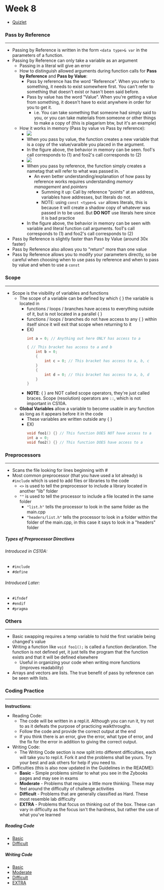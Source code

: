# Week 8

* [Quizlet](https://quizlet.com/549839803/cs10a-si-week-8-flash-cards/)

### Pass by Reference
---
* Passing by Reference is written in the form `<data type>& var` in the parameters of a function.
* Passing by Reference can only take a variable as an argument 
    * Passing in a literal will give an error
    * How to distinguish allowed arguments during function calls for **Pass by Reference** and **Pass by Value**:
        * Pass by reference has the word "Reference". When you refer to something, it needs to exist somewhere first. You can't refer to something that doesn't exist or hasn't been said before.
        * Pass by value has the word "Value". When you're getting a value from something, it doesn't have to exist anywhere in order for you to get it.
            * i.e. You can take something that someone had simply said to you, or you can take materials from someone or other things to make a copy of (this is plagarism btw, but it's an example)
    * How it works in memory (Pass by value vs Pass by reference):
        * <img src="Images/PbV_Img_01">
        * When you pass by value, the function creates a new variable that is a copy of the value/varaible you placed in the argument.
        * In the figure above, the behavior in memory can be seen. foo1's call corresponds to (1) and foo2's call corresponds to (2)  
        * <img src="Images/PbR_Img_01">
        * When you pass by reference, the function simply creates a nametag that will refer to what was passed in.
            * An even better understanding/explanation of how pass by reference works requires understanding *memory management* and *pointers*
                * Summing it up: Call by reference "points" at an address, variables have addresses, but literals do not. 
                * NOTE: using `const <type>& var` allows literals, this is because it will create a shadow copy of whatever was passed in to be used. But **DO NOT** use literals here since it is bad practice
        * In the figure above, the behavior in memory can be seen with variable and literal function call arguments. foo1's call corresponds to (1) and foo2's call corresponds to (2)
* Pass by Reference is slightly faster than Pass by Value (around 30x faster)
* Pass by Reference also allows you to "return" more than one value
* Pass by Reference allows you to modify your parameters directly, so be careful when choosing when to use pass by reference and when to pass by value and when to use a `const`

### Scope
---
* Scope is the visibility of variables and functions
    * The scope of a variable can be defined by which { } the variable is located in
        * functions / loops / branches have access to everything outside of it, but is not located in a parallel { }
        * functions / loops / branches do not have access to any { } within itself since it will exit that scope when returning to it
        * EX)
            ```c++
            int a = 0; // Anything out here ONLY has access to a

            { // This bracket has access to a and b
                int b = 0;
                {
                    int c = 0; // This bracket has access to a, b, c
                }
                {
                    int d = 0; // this bracket has access to a, b, d
                }
            }
            ```
        * **NOTE**: { } are NOT called scope operators, they're just called braces. Scope (resolution) operators are `::`, which is not important in CS10A.
    * **Global Variables** allow a variable to become usable in any function as long as it appears before it in the code
        * These variables are written outside any { }
        * EX) 
            ```c++
            void foo1() {} // This function DOES NOT have access to a   
            int a = 0; 
            void foo2() {} // This function DOES have access to a
            ```

### Preprocessors   
---
* Scans the file looking for lines beginning with #
* Most common preprocessor (that you have used a lot already) is `#include` which is used to add files or libraries to the code
    * `<>` is used to tell the preprocessor to include a library located in another "lib" folder
    * `""` is used to tell the processor to include a file located in the same folder
        * `"list.h"` tells the processor to look in the same folder as the main.cpp
        * `"headers/list.h"` tells the processor to look in a folder within the folder of the main.cpp, in this case it says to look in a "headers" folder

##### Types of Preprocessor Directives
###### Introduced in CS10A:
* `#include`
* `#define`
###### Introduced Later:
* `#ifndef`
* `#endif`
* `#pragma`

### Others
---
* Basic swapping requires a temp variable to hold the first variable being changed's value
* Writing a function like `void foo1();` is called a function declaration. The function is not defined yet, it just tells the program that the function exists and that it will be defined elsewhere
    * Useful in organizing your code when writing more functions (improves readability)
* Arrays and vectors are lists. The true benefit of pass by reference can be seen with lists.

### Coding Practice
---
**Instructions**:  
* Reading Code:  
    * The code will be written in a repl.it. Although you can run it, try not to as it defeats the purpose of practicing walkthroughs.
    * Follow the code and provide the correct output at the end
    * If you think there is an error, give the error, what type of error, and the fix for the error in addition to giving the correct output.
* Writing Code:
    * The Writing Code section is now split into different difficulties, each will take you to repl.it. Fork it and the problems shall be yours. Try your best and ask others for help if you need to.
* Difficulties (this is also now updated in the Guidelines in the README):
    * **Basic** - Simple problems similar to what you see in the Zybooks pages and may see in exams
    * **Moderate** - Problems that require a little more thinking. These may feel around the difficulty of challenge activities
    * **Difficult** - Problems that are generally classified as Hard. These most resemble lab difficulty
    * **EXTRA** - Problems that focus on thinking out of the box. These can vary in difficulty as the focus isn't the hardness, but rather the use of what you've learned

##### Reading Code
* [Basic]()
* [Difficult]()

##### Writing Code
* [Basic](https://repl.it/@PikaSannnnn/w8b#main.cpp)
* [Moderate](https://repl.it/@PikaSannnnn/w8m#main.cpp)
* [Difficult](https://repl.it/@PikaSannnnn/w8d#main.cpp)
* [EXTRA](https://repl.it/@PikaSannnnn/w8E#main.cpp)